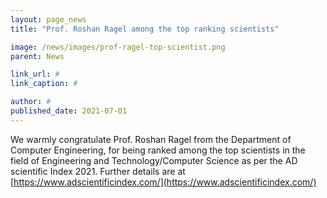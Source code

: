 ```yaml
---
layout: page_news
title: "Prof. Roshan Ragel among the top ranking scientists"

image: /news/images/prof-ragel-top-scientist.png
parent: News

link_url: #
link_caption: #

author: #
published_date: 2021-07-01
---
```


We warmly congratulate Prof. Roshan Ragel from the Department of Computer Engineering, for being ranked among the top scientists in the field of Engineering and Technology/Computer Science as per the AD scientific Index 2021. Further details are at [https://www.adscientificindex.com/](https://www.adscientificindex.com/)
